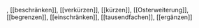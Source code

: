 , [[beschränken]], [[verkürzen]], [[kürzen]], [[Osterweiterung]], [[begrenzen]], [[einschränken]], [[tausendfachen]], [[ergänzen]]